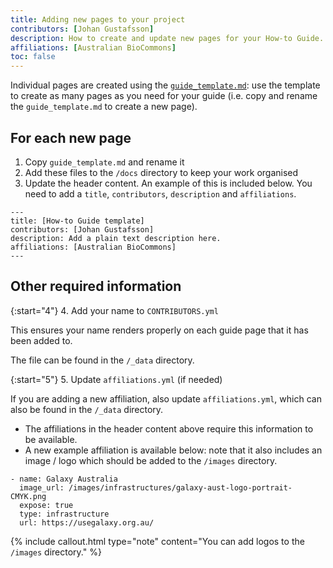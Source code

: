```yaml
---
title: Adding new pages to your project
contributors: [Johan Gustafsson]
description: How to create and update new pages for your How-to Guide.
affiliations: [Australian BioCommons]
toc: false
---
```



Individual pages are created using the [`guide_template.md`](docs/guide_template.md): use the template to create as many pages as you need for your guide (i.e. copy and rename the `guide_template.md` to create a new page).

## For each new page

1. Copy `guide_template.md` and rename it
2. Add these files to the `/docs` directory to keep your work organised
3. Update the header content. An example of this is included below. You need to add a `title`, `contributors`, `description` and `affiliations`.

```
---
title: [How-to Guide template]
contributors: [Johan Gustafsson]
description: Add a plain text description here.
affiliations: [Australian BioCommons]
---   
```


## Other required information

{:start="4"}
4. Add your name to `CONTRIBUTORS.yml`

This ensures your name renders properly on each guide page that it has been added to. 

The file can be found in the `/_data` directory.

{:start="5"}
5.  Update `affiliations.yml` (if needed)

If you are adding a new affiliation, also update `affiliations.yml`, which can also be found in the `/_data` directory. 
   - The affiliations in the header content above require this information to be available. 
   - A new example affiliation is available below: note that it also includes an image / logo which should be added to the `/images` directory.

```
- name: Galaxy Australia
  image_url: /images/infrastructures/galaxy-aust-logo-portrait-CMYK.png
  expose: true
  type: infrastructure
  url: https://usegalaxy.org.au/
```

{% include callout.html type="note" content="You can add logos to the `/images` directory." %}


